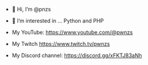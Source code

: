 - 👋 Hi, I’m @pnzs
- 👀 I’m interested in ... Python and PHP

- My YouTube: https://www.youtube.com/@pwnzs
- My Twitch https://www.twitch.tv/pwnzs
- My Discord channel: https://discord.gg/xFKTJ83aNh

<!---
hudoils/hudoils is a ✨ special ✨ repository because its `README.md` (this file) appears on your GitHub profile.
You can click the Preview link to take a look at your changes.
--->
